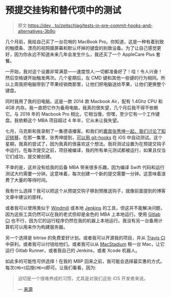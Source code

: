 # 预提交挂钩和替代项中的测试

> 原文:[https://dev . to/zeitschlag/tests-in-pre-commit-hooks-and-alternatives-3b9o](https://dev.to/zeitschlag/tests-in-pre-commit-hooks-and-alternatives-3b9o)

几个月前，我给自己买了一台花哨的 MacBook Pro。你知道，这是一种有着别致的触摸条、漂亮的视网膜屏幕和默认坏掉的键盘的别致设备。为了让自己感觉更好，因为你永远不知道未来几年会发生什么，我还买了一个 AppleCare Plus 套餐。

一开始，我对这个设置非常满意——速度惊人:一切都准备好了！哇！令人兴奋！然后空格键开始触发两次。几个星期后，左 CMD 键和其他一些键的行为相同。所以上周我把电脑带到了苹果经销商那里，让他们把电脑送给苹果，让他们更换整个键盘。

同时我用了我的旧电脑。这是一款 2014 款 Macbook Air，配有 1.4Ghz CPU 和 4GB 内存。我一直把它作为备用电脑，我真的很失望，几个月后我不得不依赖它。与 2018 年的 Macbook Pro 相比，它相当慢，但嘿，至少它有一个工作键盘。我依赖这个 MBA 项目超过 4 年半，它从未让我失望。

七月，马克斯和我录制了一集德语播客。和我们的[嘉宾张秀坤一起，我们讨论了知识转移](https://codestammtis.ch/2019/07/15/cst032-wissenstransfer-mit-dom/)，在那一集里，张秀坤提到，[可以用 git-hooks](https://medium.com/@pearsontsp/automate-tests-in-ios-with-git-hooks-8d97b66e0f36) 在 iOS 中自动测试。这个星期，我真的尝试了，因为我真的很喜欢这个想法。我将测试设置为在预提交钩子中运行。在每次提交之前，项目被编译，我的所有单元测试都被运行，如果且仅当它们成功，提交被创建。

不幸的是，这并没有给我的后备 MBA 带来很多乐趣，因为编译 Swift 代码和运行测试大约需要一分钟。这意味着，每次创建一个新的提交需要一分钟。这意味着浪费了大量的等待时间。

我有什么选择？我可以把这个从预提交钩子移到预推送钩子，就像前面提到的博客文章中建议的那样。

或者我可以使用类似于 [Windmill](https://www.windmill.io) 或本地 [Jenkins](https://jenkins.io) 的工具，但这并不能解决问题，因为这些工具仍然可以在我的老式但却是金色的 MBA 上本地运行。使用 [Gitlab CI](https://about.gitlab.com/product/continuous-integration/) 也不行，因为它的运行程序仍然在我的机器上本地运行。我没有另一台备用计算机可以用来作为构建服务器。

另一个选择是 bitrise 的免费爱好计划。或者我可以开源我的项目，并从 [Travis CI](https://travis-ci.org) 中获利。或者我可以付钱给他们。或者我可以从 [MacStadium](https://www.macstadium.com) 租一台 Mac，让它运行 Gitlab Runner，或者我自己的 Jenkins，或者 Xcode 机器人。

如此多的可能性可供选择！在我的 MBP 回来之前，我可能会选择最实惠的方式。每次`CMD+S`后按`CMD+U`即可。让我们看看，因为:

> 迫切是一个很难养成的习惯，尤其是对我们这些 iOS 开发者来说。
> 
> — [来源](https://medium.com/@pearsontsp/automate-tests-in-ios-with-git-hooks-8d97b66e0f36)